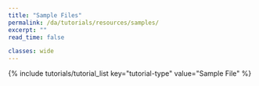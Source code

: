 ```yaml
---
title: "Sample Files"
permalink: /da/tutorials/resources/samples/
excerpt: ""
read_time: false

classes: wide
---
```


{% include tutorials/tutorial_list key="tutorial-type" value="Sample File" %}
